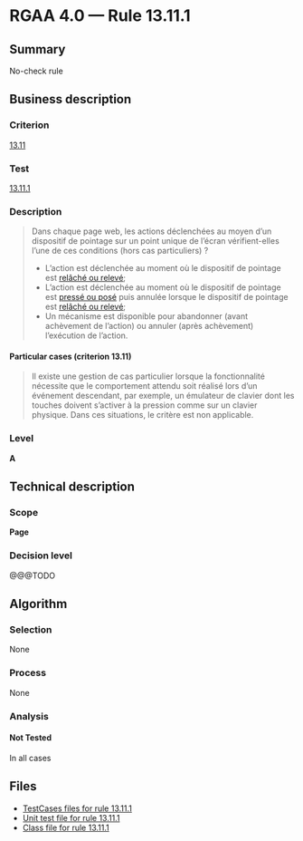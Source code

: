 # RGAA 4.0 — Rule 13.11.1

## Summary

No-check rule

## Business description

### Criterion

[13.11](https://www.numerique.gouv.fr/publications/rgaa-accessibilite/methode/criteres/#crit-13-11)

### Test

[13.11.1](https://www.numerique.gouv.fr/publications/rgaa-accessibilite/methode/criteres/#test-13-11-1)

### Description

> Dans chaque page web, les actions déclenchées au moyen d’un dispositif de pointage sur un point unique de l’écran vérifient-elles l’une de ces conditions (hors cas particuliers) ?
> 
> * L’action est déclenchée au moment où le dispositif de pointage est [relâché ou relevé](https://www.numerique.gouv.fr/publications/rgaa-accessibilite/methode/glossaire/#relache-ou-releve);
> * L’action est déclenchée au moment où le dispositif de pointage est [pressé ou posé](https://www.numerique.gouv.fr/publications/rgaa-accessibilite/methode/glossaire/#presse-ou-pose) puis annulée lorsque le dispositif de pointage est [relâché ou relevé](https://www.numerique.gouv.fr/publications/rgaa-accessibilite/methode/glossaire/#relache-ou-releve);
> * Un mécanisme est disponible pour abandonner (avant achèvement de l’action) ou annuler (après achèvement) l’exécution de l’action.

#### Particular cases (criterion 13.11)

> Il existe une gestion de cas particulier lorsque la fonctionnalité nécessite que le comportement attendu soit réalisé lors d’un événement descendant, par exemple, un émulateur de clavier dont les touches doivent s’activer à la pression comme sur un clavier physique. Dans ces situations, le critère est non applicable.

### Level

**A**


## Technical description

### Scope

**Page**

### Decision level

@@@TODO


## Algorithm

### Selection

None

### Process

None

### Analysis

#### Not Tested

In all cases


## Files

- [TestCases files for rule 13.11.1](https://gitlab.com/asqatasun/Asqatasun/-/tree/master/rules/rules-rgaa4.0/src/test/resources/testcases/rgaa40/Rgaa40Rule131101/)
- [Unit test file for rule 13.11.1](https://gitlab.com/asqatasun/Asqatasun/-/blob/master/rules/rules-rgaa4.0/src/test/java/org/asqatasun/rules/rgaa40/Rgaa40Rule131101Test.java)
- [Class file for rule 13.11.1](https://gitlab.com/asqatasun/Asqatasun/-/blob/master/rules/rules-rgaa4.0/src/main/java/org/asqatasun/rules/rgaa40/Rgaa40Rule131101.java)


